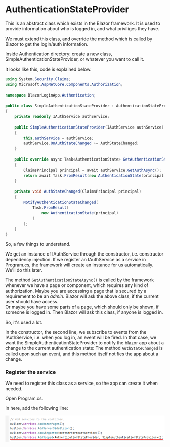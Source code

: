 # AuthenticationStateProvider
This is an abstract class which exists in the Blazor framework. It is used to provide information about who is logged in, and what priviliges they have.

We must extend this class, and override the method which is called by Blazor to get the login/auth information.

Inside Authentication directory: create a new class, SimpleAuthenticationStateProvider, or whatever you want to call it.

It looks like this, code is explained below.

```csharp
using System.Security.Claims;
using Microsoft.AspNetCore.Components.Authorization;

namespace BlazorLoginApp.Authentication;

public class SimpleAuthenticationStateProvider : AuthenticationStateProvider
{
    private readonly IAuthService authService;

    public SimpleAuthenticationStateProvider(IAuthService authService)
    {
        this.authService = authService;
        authService.OnAuthStateChanged += AuthStateChanged;
    }

    public override async Task<AuthenticationState> GetAuthenticationStateAsync()
    {
        ClaimsPrincipal principal = await authService.GetAuthAsync();
        return await Task.FromResult(new AuthenticationState(principal));
    }

    private void AuthStateChanged(ClaimsPrincipal principal)
    {
        NotifyAuthenticationStateChanged(
            Task.FromResult(
                new AuthenticationState(principal)
            )
        );
    }
}
```

So, a few things to understand.

We get an instance of IAuthService through the constructor, i.e. constructor dependency injection.
If we register an IAuthService as a service in Program.cs, the framework will create an instance for us automatically.
We'll do this later.

The method `GetAuthenticationStateAsync()` is called by the framework whenever we have a page or component, which requires any kind of authorization. 
Maybe you are accessing a page that is secured by a requirement to be an *admin*. Blazor will ask the above class, if the current user should have access.  
Or maybe you have some parts of a page, which should only be shown, if someone is logged in. Then Blazor will ask this class, if anyone is logged in.

So, it's used a lot.

In the constructor, the second line, we subscribe to events from the IAuthService, i.e. when you log in, an event will be fired. 
In that case, we want the SimpleAuthenticationStateProvider to notify the blazor app about a change to the current authentication state: The method `AuthStateChanged` is called upon such an event, and this method itself notifies the app about a change.

### Register the service
We need to register this class as a service, so the app can create it when needed.

Open Program.cs.

In here, add the following line:

![img_6.png](img_6.png)



